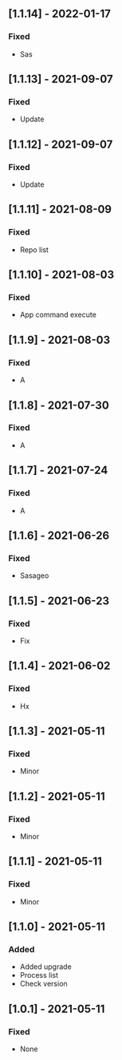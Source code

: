 ## [1.1.14] - 2022-01-17

### Fixed
-    Sas

## [1.1.13] - 2021-09-07

### Fixed
-    Update

## [1.1.12] - 2021-09-07

### Fixed
-    Update

## [1.1.11] - 2021-08-09

### Fixed
-    Repo list

## [1.1.10] - 2021-08-03

### Fixed
-    App command execute

## [1.1.9] - 2021-08-03

### Fixed
-    A

## [1.1.8] - 2021-07-30

### Fixed
-    A

## [1.1.7] - 2021-07-24

### Fixed
-    A

## [1.1.6] - 2021-06-26

### Fixed
-    Sasageo

## [1.1.5] - 2021-06-23

### Fixed
-    Fix

## [1.1.4] - 2021-06-02

### Fixed
-    Hx

## [1.1.3] - 2021-05-11

### Fixed
-    Minor

## [1.1.2] - 2021-05-11

### Fixed
-    Minor

## [1.1.1] - 2021-05-11

### Fixed
-    Minor

## [1.1.0] - 2021-05-11

### Added
-    Added upgrade
-    Process list
-    Check version

## [1.0.1] - 2021-05-11

### Fixed
-    None

